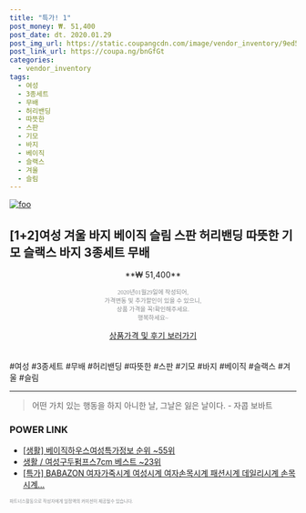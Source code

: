 ```yaml
--- 
title: "특가! 1" 
post_money: ₩. 51,400 
post_date: dt. 2020.01.29 
post_img_url: https://static.coupangcdn.com/image/vendor_inventory/9ed5/9ff8a5437049a0265c823317f4b63fffbc594b9824fad50550d32de16a4f.jpg 
post_link_url: https://coupa.ng/bnGfGt 
categories: 
  - vendor_inventory 
tags: 
  - 여성 
  - 3종세트 
  - 무배 
  - 허리밴딩 
  - 따뜻한 
  - 스판 
  - 기모 
  - 바지 
  - 베이직 
  - 슬랙스 
  - 겨울 
  - 슬림 
--- 
```

[![foo](https://static.coupangcdn.com/image/vendor_inventory/9ed5/9ff8a5437049a0265c823317f4b63fffbc594b9824fad50550d32de16a4f.jpg)](https://coupa.ng/bnGfGt) 

## [1+2]여성 겨울 바지 베이직 슬림 스판 허리밴딩 따뜻한 기모 슬랙스 바지 3종세트 무배 
<p style="text-align: center;">**₩ 51,400**</p> 
<p style="text-align: center;"><span style="color: #898c8f; font-family: Georgia,Times,serif; font-size: 0.75em;">2020년01월29일에 작성되어, <br>가격변동 및 추가할인이 있을 수 있으니,<br> 상품 가격을 꼭!확인해주세요.<br>행복하세요~</span> 
</p>	 
<div markdown="0" style="text-align: center;"><a href="https://coupa.ng/bnGfGt" class="btn btn--success">상품가격 및 후기 보러가기</a></div> 
<br><br> 
  #여성 #3종세트 #무배 #허리밴딩 #따뜻한 #스판 #기모 #바지 #베이직 #슬랙스 #겨울 #슬림 
<hr> 

> 어떤 가치 있는 행동을 하지 아니한 날, 그날은 잃은 날이다. - 자콥 보바트 


### POWER LINK

* <a href="https://blog.naver.com/fasyy4321/221773599853" target="_blank"> [생활] 베이직하우스여성특가정보 순위 ~55위</a>
* <a href="https://blog.naver.com/santokki14/221785416577" target="_blank">생활 / 여성구두펌프스7cm 베스트 ~23위</a>
* <a href="https://blog.naver.com/an0733/221788555566" target="_blank">[특가] BABAZON 여자가죽시계 여성시계 여자손목시계 패션시계 데일리시계 손목시계...</a>

<span style="color: #898c8f; font-family: Georgia,Times,serif; font-size: 0.55em;">파트너스활동으로 작성자에게 일정액의 커미션이 제공될수 있습니다.</span> 

